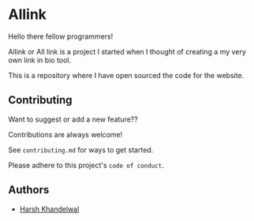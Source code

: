 
# Allink

Hello there fellow programmers! 

Allink or All link is a project I started when I thought of creating a my very own link in bio tool.

 This is a repository where I have open sourced the code for the website.
 


## Contributing

Want to suggest or add a new feature??

Contributions are always welcome!

See `contributing.md` for ways to get started.

Please adhere to this project's `code of conduct`.


## Authors

- [Harsh Khandelwal](https://www.github.com/harsh007-github)

